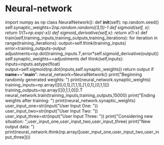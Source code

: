 # Neural-network
import numpy as np
class NeuralNetwork():
    def __init__(self):
        np.random.seed()
        self.synaptic_weights=2*np.random.random((3,1))-1
    def sigmoid(self, x):
        return 1/(1+np.exp(-x))
    def sigmoid_derivative(self,x):
        return x*(1-x)
    def train(self,training_inputs,training_outputs,training_iterations):
        for iteration in range(training_iterations):
            output=self.think(training_inputs)
            error=training_outputs-output
            adjustments=np.dot(training_inputs.T,error*self.sigmoid_derivative(output))
            self.synaptic_weights+=adjustments
    def think(self,inputs):
        inputs=inputs.astype(float)
        output=self.sigmoid(np.dot(inputs,self.synaptic_weights))
        return output
if __name__=="__main__":
    neural_network=NeuralNetwork()
    print("Beginning randomly generated weights: ")
    print(neural_network.synaptic_weights)
    training_inputs=np.array([[0,0,1],[1,1,1],[1,0,1],[0,1,1]])
    training_outputs=np.array([[0,1,1,0]]).T
    neural_network.train(training_inputs,training_outputs,15000)
    print("Ending weights after training: ")
    print(neural_network.synaptic_weights)
    user_input_one=str(input("User Input One: "))
    user_input_two=str(input("User Input Two: "))
    user_input_three=str(input("User Input Three: "))
    print("Considering new situation: ",user_input_one,user_input_two,user_input_three)
    print("New output data: ")
    print(neural_network.think(np.array([user_input_one,user_input_two,user_input_three])))
